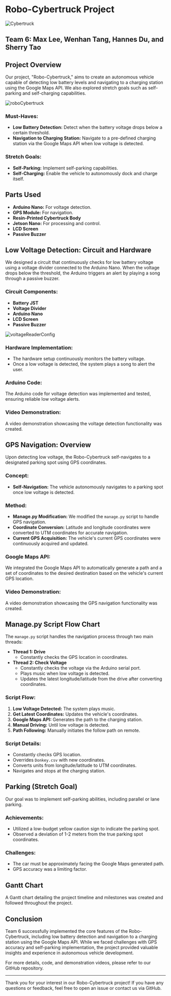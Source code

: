 # Robo-Cybertruck Project

![Cybertruck](Cybertruck.jpg)

## Team 6: Max Lee, Wenhan Tang, Hannes Du, and Sherry Tao

## Project Overview
Our project, "Robo-Cybertruck," aims to create an autonomous vehicle capable of detecting low battery levels and navigating to a charging station using the Google Maps API. We also explored stretch goals such as self-parking and self-charging capabilities.

![roboCybertruck](roboCybertruck.JPG)

### Must-Haves:
- **Low Battery Detection:** Detect when the battery voltage drops below a certain threshold.
- **Navigation to Charging Station:** Navigate to a pre-defined charging station via the Google Maps API when low voltage is detected.

### Stretch Goals:
- **Self-Parking:** Implement self-parking capabilities.
- **Self-Charging:** Enable the vehicle to autonomously dock and charge itself.

## Parts Used
- **Arduino Nano:** For voltage detection.
- **GPS Module:** For navigation.
- **Resin-Printed Cybertruck Body**
- **Jetson Nano:** For processing and control.
- **LCD Screen**
- **Passive Buzzer**

## Low Voltage Detection: Circuit and Hardware
We designed a circuit that continuously checks for low battery voltage using a voltage divider connected to the Arduino Nano. When the voltage drops below the threshold, the Arduino triggers an alert by playing a song through a passive buzzer.

### Circuit Components:
- **Battery JST**
- **Voltage Divider**
- **Arduino Nano**
- **LCD Screen**
- **Passive Buzzer**

![voltageReaderConfig](voltageReaderConfig.png)

### Hardware Implementation:
- The hardware setup continuously monitors the battery voltage.
- Once a low voltage is detected, the system plays a song to alert the user.

### Arduino Code:
The Arduino code for voltage detection was implemented and tested, ensuring reliable low voltage alerts.

### Video Demonstration:
A video demonstration showcasing the voltage detection functionality was created.

## GPS Navigation: Overview
Upon detecting low voltage, the Robo-Cybertruck self-navigates to a designated parking spot using GPS coordinates.

### Concept:
- **Self-Navigation:** The vehicle autonomously navigates to a parking spot once low voltage is detected.

### Method:
- **Manage.py Modification:** We modified the `manage.py` script to handle GPS navigation.
- **Coordinate Conversion:** Latitude and longitude coordinates were converted to UTM coordinates for accurate navigation.
- **Current GPS Acquisition:** The vehicle's current GPS coordinates were continuously acquired and updated.

### Google Maps API:
We integrated the Google Maps API to automatically generate a path and a set of coordinates to the desired destination based on the vehicle's current GPS location.

### Video Demonstration:
A video demonstration showcasing the GPS navigation functionality was created.

## Manage.py Script Flow Chart
The `manage.py` script handles the navigation process through two main threads:

- **Thread 1: Drive**
  - Constantly checks the GPS location in coordinates.
- **Thread 2: Check Voltage**
  - Constantly checks the voltage via the Arduino serial port.
  - Plays music when low voltage is detected.
  - Updates the latest longitude/latitude from the drive after converting coordinates.

### Script Flow:
1. **Low Voltage Detected:** The system plays music.
2. **Get Latest Coordinates:** Updates the vehicle's coordinates.
3. **Google Maps API:** Generates the path to the charging station.
4. **Manual Driving:** Until low voltage is detected.
5. **Path Following:** Manually initiates the follow path on remote.

### Script Details:
- Constantly checks GPS location.
- Overrides `Donkey.csv` with new coordinates.
- Converts units from longitude/latitude to UTM coordinates.
- Navigates and stops at the charging station.

## Parking (Stretch Goal)
Our goal was to implement self-parking abilities, including parallel or lane parking. 

### Achievements:
- Utilized a low-budget yellow caution sign to indicate the parking spot.
- Observed a deviation of 1-2 meters from the true parking spot coordinates.

### Challenges:
- The car must be approximately facing the Google Maps generated path.
- GPS accuracy was a limiting factor.

## Gantt Chart
A Gantt chart detailing the project timeline and milestones was created and followed throughout the project.

## Conclusion
Team 6 successfully implemented the core features of the Robo-Cybertruck, including low battery detection and navigation to a charging station using the Google Maps API. While we faced challenges with GPS accuracy and self-parking implementation, the project provided valuable insights and experience in autonomous vehicle development.

For more details, code, and demonstration videos, please refer to our GitHub repository.

---

Thank you for your interest in our Robo-Cybertruck project! If you have any questions or feedback, feel free to open an issue or contact us via GitHub.

